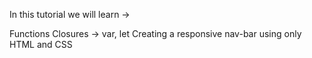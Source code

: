 In this tutorial we will learn ->

Functions
Closures -> var, let
Creating a responsive nav-bar using only HTML and CSS